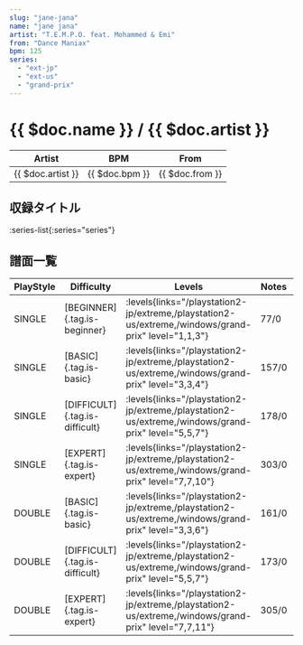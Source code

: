 ```yaml
---
slug: "jane-jana"
name: "jane jana"
artist: "T.E.M.P.O. feat. Mohammed & Emi"
from: "Dance Maniax"
bpm: 125
series:
  - "ext-jp"
  - "ext-us"
  - "grand-prix"
---
```


# {{ $doc.name }} / {{ $doc.artist }}

|Artist|BPM|From|
|------|---|----|
|{{ $doc.artist }}|{{ $doc.bpm }}|{{ $doc.from }}|

## 収録タイトル

:series-list{:series="series"}

## 譜面一覧

|PlayStyle|Difficulty|Levels|Notes|Movie|
|---------|----------|------|-----|-----|
|SINGLE|[BEGINNER]{.tag.is-beginner}| :levels{links="/playstation2-jp/extreme,/playstation2-us/extreme,/windows/grand-prix" level="1,1,3"}|77/0||
|SINGLE|[BASIC]{.tag.is-basic}| :levels{links="/playstation2-jp/extreme,/playstation2-us/extreme,/windows/grand-prix" level="3,3,4"}|157/0||
|SINGLE|[DIFFICULT]{.tag.is-difficult}| :levels{links="/playstation2-jp/extreme,/playstation2-us/extreme,/windows/grand-prix" level="5,5,7"}|178/0||
|SINGLE|[EXPERT]{.tag.is-expert}| :levels{links="/playstation2-jp/extreme,/playstation2-us/extreme,/windows/grand-prix" level="7,7,10"}|303/0||
|DOUBLE|[BASIC]{.tag.is-basic}| :levels{links="/playstation2-jp/extreme,/playstation2-us/extreme,/windows/grand-prix" level="3,3,6"}|161/0||
|DOUBLE|[DIFFICULT]{.tag.is-difficult}| :levels{links="/playstation2-jp/extreme,/playstation2-us/extreme,/windows/grand-prix" level="5,5,7"}|173/0||
|DOUBLE|[EXPERT]{.tag.is-expert}| :levels{links="/playstation2-jp/extreme,/playstation2-us/extreme,/windows/grand-prix" level="7,7,11"}|305/0||
